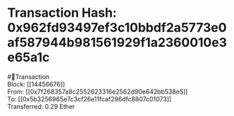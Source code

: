 
Transaction Hash: 0x962fd93497ef3c10bbdf2a5773e0af587944b981561929f1a2360010e3e65a1c
====================================================================================
  
#💸Transaction  
Block: [[14456676]]  
From: [[0x7f268357a8c2552623316e2562d90e642bb538e5]]  
To: [[0x5b3256965e7c3cf26e11fcaf296dfc8807c01073]]  
Transferred: 0.29 Ether
